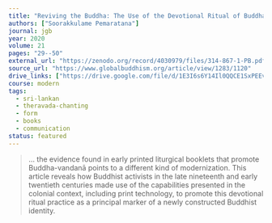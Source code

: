 ```yaml
---
title: "Reviving the Buddha: The Use of the Devotional Ritual of Buddha-Vandanā in the Modernization of Buddhism in Colonial Sri Lanka"
authors: ["Soorakkulame Pemaratana"]
journal: jgb
year: 2020
volume: 21
pages: "29--50"
external_url: "https://zenodo.org/record/4030979/files/314-867-1-PB.pdf"
source_url: "https://www.globalbuddhism.org/article/view/1283/1120"
drive_links: ["https://drive.google.com/file/d/1E3I6s6Y14Il0QQCE1SxPEEv1IZleYdU9/view?usp=drivesdk"]
course: modern
tags:
  - sri-lankan
  - theravada-chanting
  - form
  - books
  - communication
status: featured
---
```


> … the evidence found in early printed liturgical booklets that promote Buddha-vandanā points to a different kind of modernization. This article reveals how Buddhist activists in the late nineteenth and early twentieth centuries made use of the capabilities presented in the colonial context, including print technology, to promote this devotional ritual practice as a principal marker of a newly constructed Buddhist identity.

